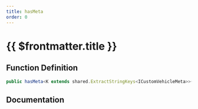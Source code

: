 ```yaml
---
title: hasMeta
order: 0
---
```


# {{ $frontmatter.title }}

## Function Definition

```ts
public hasMeta<K extends shared.ExtractStringKeys<ICustomVehicleMeta>>(key: K): boolean;
```

## Documentation

<!--@include: ./parts/hasMeta.md-->
